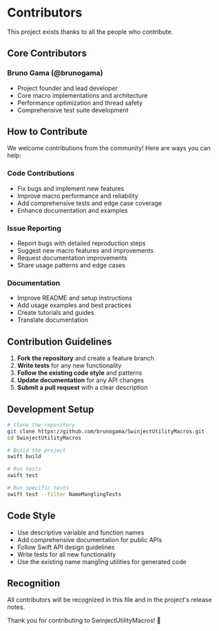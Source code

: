 # Contributors

This project exists thanks to all the people who contribute.

## Core Contributors

### Bruno Gama (@brunogama)
- Project founder and lead developer  
- Core macro implementations and architecture
- Performance optimization and thread safety
- Comprehensive test suite development

## How to Contribute

We welcome contributions from the community! Here are ways you can help:

### Code Contributions
- Fix bugs and implement new features
- Improve macro performance and reliability
- Add comprehensive tests and edge case coverage
- Enhance documentation and examples

### Issue Reporting
- Report bugs with detailed reproduction steps
- Suggest new macro features and improvements
- Request documentation improvements
- Share usage patterns and edge cases

### Documentation
- Improve README and setup instructions
- Add usage examples and best practices
- Create tutorials and guides
- Translate documentation

## Contribution Guidelines

1. **Fork the repository** and create a feature branch
2. **Write tests** for any new functionality
3. **Follow the existing code style** and patterns
4. **Update documentation** for any API changes
5. **Submit a pull request** with a clear description

## Development Setup

```bash
# Clone the repository
git clone https://github.com/brunogama/SwinjectUtilityMacros.git
cd SwinjectUtilityMacros

# Build the project
swift build

# Run tests
swift test

# Run specific tests
swift test --filter NameManglingTests
```

## Code Style

- Use descriptive variable and function names
- Add comprehensive documentation for public APIs
- Follow Swift API design guidelines
- Write tests for all new functionality
- Use the existing name mangling utilities for generated code

## Recognition

All contributors will be recognized in this file and in the project's release notes.

Thank you for contributing to SwinjectUtilityMacros! 🙏